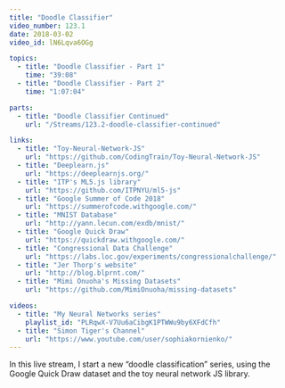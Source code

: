 ```yaml
---
title: "Doodle Classifier"
video_number: 123.1
date: 2018-03-02
video_id: lN6Lqva6OGg

topics:
  - title: "Doodle Classifier - Part 1"
    time: "39:08"
  - title: "Doodle Classifier - Part 2"
    time: "1:07:04"

parts:
  - title: "Doodle Classifier Continued"
    url: "/Streams/123.2-doodle-classifier-continued"

links:
  - title: "Toy-Neural-Network-JS"
    url: "https://github.com/CodingTrain/Toy-Neural-Network-JS"
  - title: "Deeplearn.js"
    url: "https://deeplearnjs.org/"
  - title: "ITP's ML5.js library"
    url: "https://github.com/ITPNYU/ml5-js"
  - title: "Google Summer of Code 2018"
    url: "https://summerofcode.withgoogle.com/"
  - title: "MNIST Database"
    url: "http://yann.lecun.com/exdb/mnist/"
  - title: "Google Quick Draw"
    url: "https://quickdraw.withgoogle.com/"
  - title: "Congressional Data Challenge"
    url: "https://labs.loc.gov/experiments/congressionalchallenge/"
  - title: "Jer Thorp's website"
    url: "http://blog.blprnt.com/"
  - title: "Mimi Onuoha's Missing Datasets"
    url: "https://github.com/MimiOnuoha/missing-datasets"

videos:
  - title: "My Neural Networks series"
    playlist_id: "PLRqwX-V7Uu6aCibgK1PTWWu9by6XFdCfh"
  - title: "Simon Tiger's Channel"
    url: "https://www.youtube.com/user/sophiakornienko/"
---
```


In this live stream, I start a new “doodle classification” series, using the Google Quick Draw dataset and the toy neural network JS library.
